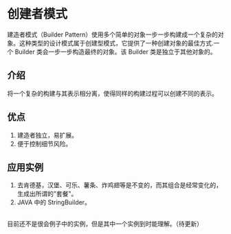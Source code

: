 # 创建者模式
建造者模式（Builder Pattern）使用多个简单的对象一步一步构建成一个复杂的对象。这种类型的设计模式属于创建型模式，它提供了一种创建对象的最佳方式.一个 Builder 类会一步一步构造最终的对象。该 Builder 类是独立于其他对象的。
## 介绍
将一个复杂的构建与其表示相分离，使得同样的构建过程可以创建不同的表示。
## 优点
 1. 建造者独立，易扩展。 
 2. 便于控制细节风险。
## 应用实例
 1. 去肯德基，汉堡、可乐、薯条、炸鸡翅等是不变的，而其组合是经常变化的，生成出所谓的"套餐"。 
 2. JAVA 中的 StringBuilder。
 
## 
目前还不是很会例子中的实例，但是其中一个实例到时能理解。（待更新）